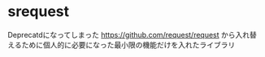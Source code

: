 # srequest

Deprecatdになってしまった https://github.com/request/request から入れ替えるために個人的に必要になった最小限の機能だけを入れたライブラリ


